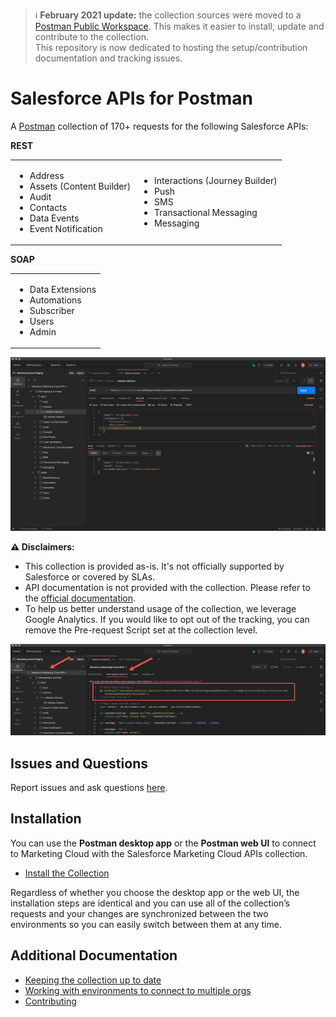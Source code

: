 
> ℹ️  **February 2021 update:** the collection sources were moved to a [Postman Public Workspace](https://www.postman.com/salesforce-developers). This makes it easier to install, update and contribute to the collection.<br/>
This repository is now dedicated to hosting the setup/contribution documentation and tracking issues.

# Salesforce APIs for Postman

A [Postman](https://www.postman.com) collection of 170+ requests for the following Salesforce APIs:

**REST**
<table>
   <tr>
      <td>
         <ul>
            <li>Address</li>
            <li>Assets (Content Builder)</li>
            <li>Audit</li>
            <li>Contacts</li>
            <li>Data Events</li>
            <li>Event Notification</li>
         </ul>
      </td>
      <td>
         <ul>
            <li>Interactions (Journey Builder)</li>
            <li>Push</li>
            <li>SMS</li>
            <li>Transactional Messaging</li>
            <li>Messaging</li>
         </ul>
      </td>
   </tr>
</table>

**SOAP**
<table>
   <tr>
      <td>
         <ul>
            <li>Data Extensions</li>
            <li>Automations</li>
            <li>Subscriber</li>
            <li>Users</li>
            <li>Admin</li>
         </ul>
      </td>
   </tr>
</table>


![Collection Overview](images/collection-overview.png)

**⚠️ Disclaimers:**
- This collection is provided as-is. It's not officially supported by Salesforce or covered by SLAs.
- API documentation is not provided with the collection. Please refer to the [official documentation](https://developer.salesforce.com/docs/atlas.en-us.mc-apis.meta/mc-apis/index-api.htm).
- To help us better understand usage of the collection, we leverage Google Analytics. If you would like to opt out of the tracking, you can remove the Pre-request Script set at the collection level.

![Tracking Request](images/tracking-request.png)

## Issues and Questions

Report issues and ask questions [here](https://github.com/salesforce-marketingcloud/postman/issues).


## Installation

You can use the **Postman desktop app** or the **Postman web UI** to connect to Marketing Cloud with the Salesforce Marketing Cloud APIs collection. 

- [Install the Collection](install-the-collection.md)

Regardless of whether you choose the desktop app or the web UI, the installation steps are identical and you can use all of the collection’s requests and your changes are synchronized between the two environments so you can easily switch between them at any time.


## Additional Documentation

- [Keeping the collection up to date](updating.md)
- [Working with environments to connect to multiple orgs](working-with-environments.md)
- [Contributing](contributing.md)